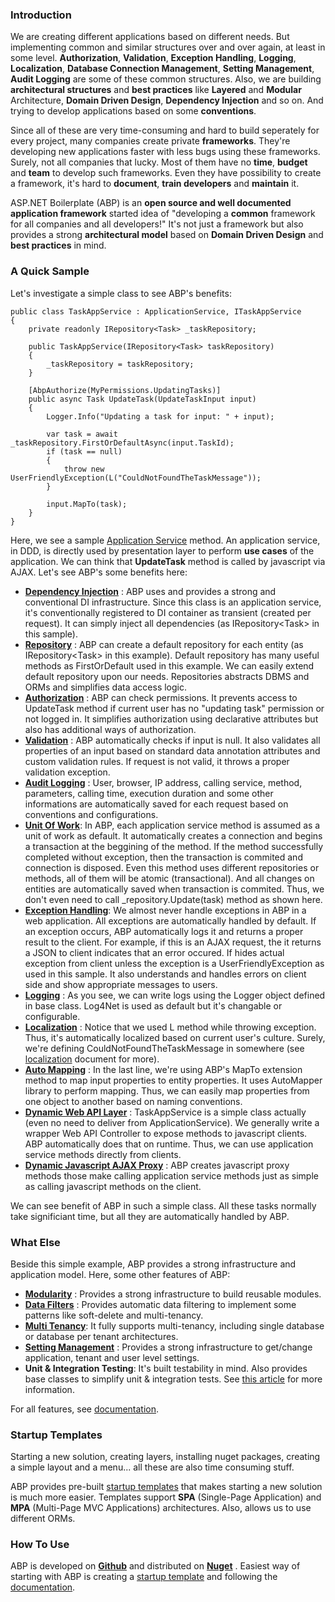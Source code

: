 ### Introduction

We are creating different applications based on different needs. But
implementing common and similar structures over and over again, at least
in some level. **Authorization**, **Validation**, **Exception
Handling**, **Logging**, **Localization**, **Database Connection
Management**, **Setting Management**, **Audit Logging** are some of
these common structures. Also, we are building **architectural
structures** and **best practices** like **Layered** and **Modular**
Architecture, **Domain Driven Design**, **Dependency Injection** and so
on. And trying to develop applications based on some **conventions**.

Since all of these are very time-consuming and hard to build seperately
for every project, many companies create private **frameworks**. They're
developing new applications faster with less bugs using these
frameworks. Surely, not all companies that lucky. Most of them have no
**time**, **budget** and **team** to develop such frameworks. Even they
have possibility to create a framework, it's hard to **document**,
**train developers** and **maintain** it.

ASP.NET Boilerplate (ABP) is an **open source and well documented
application framework** started idea of "developing a **common**
framework for all companies and all developers!" It's not just a
framework but also provides a strong **architectural model** based on
**Domain Driven Design** and **best practices** in mind.

### A Quick Sample

Let's investigate a simple class to see ABP's benefits:

    public class TaskAppService : ApplicationService, ITaskAppService
    {
        private readonly IRepository<Task> _taskRepository;

        public TaskAppService(IRepository<Task> taskRepository)
        {
            _taskRepository = taskRepository;
        }

        [AbpAuthorize(MyPermissions.UpdatingTasks)]
        public async Task UpdateTask(UpdateTaskInput input)
        {
            Logger.Info("Updating a task for input: " + input);

            var task = await _taskRepository.FirstOrDefaultAsync(input.TaskId);
            if (task == null)
            {
                throw new UserFriendlyException(L("CouldNotFoundTheTaskMessage"));
            }

            input.MapTo(task);
        }
    }

Here, we see a sample [Application
Service](/Pages/Documents/Application-Services) method. An application
service, in DDD, is directly used by presentation layer to perform **use
cases** of the application. We can think that **UpdateTask** method is
called by javascript via AJAX. Let's see ABP's some benefits here:

-   **[Dependency Injection](/Pages/Documents/Dependency-Injection)** :
    ABP uses and provides a strong and conventional DI infrastructure.
    Since this class is an application service, it's conventionally
    registered to DI container as transient (created per request). It
    can simply inject all dependencies (as IRepository&lt;Task&gt; in
    this sample).
-   **[Repository](/Pages/Documents/Repositories)** : ABP can create a
    default repository for each entity (as IRepository&lt;Task&gt; in
    this example). Default repository has many useful methods as
    FirstOrDefault used in this example. We can easily extend default
    repository upon our needs. Repositories abstracts DBMS and ORMs and
    simplifies data access logic.
-   **[Authorization](/Pages/Documents/Authorization)** : ABP can check
    permissions. It prevents access to UpdateTask method if current user
    has no "updating task" permission or not logged in. It simplifies
    authorization using declarative attributes but also has additional
    ways of authorization.
-   **[Validation](/Pages/Documents/Validating-Data-Transfer-Objects)**
    : ABP automatically checks if input is null. It also validates all
    properties of an input based on standard data annotation attributes
    and custom validation rules. If request is not valid, it throws a
    proper validation exception.
-   **[Audit Logging](/Pages/Documents/Audit-Logging)** : User, browser,
    IP address, calling service, method, parameters, calling time,
    execution duration and some other informations are automatically
    saved for each request based on conventions and configurations.
-   [**Unit Of Work**](/Pages/Documents/Unit-Of-Work): In ABP, each
    application service method is assumed as a unit of work as default.
    It automatically creates a connection and begins a transaction at
    the beggining of the method. If the method successfully completed
    without exception, then the transaction is commited and connection
    is disposed. Even this method uses different repositories or
    methods, all of them will be atomic (transactional). And all changes
    on entities are automatically saved when transaction is commited.
    Thus, we don't even need to call \_repository.Update(task) method as
    shown here.
-   [**Exception Handling**](/Pages/Documents/Handling-Exceptions): We
    almost never handle exceptions in ABP in a web application. All
    exceptions are automatically handled by default. If an exception
    occurs, ABP automatically logs it and returns a proper result to the
    client. For example, if this is an AJAX request, the it returns a
    JSON to client indicates that an error occured. If hides actual
    exception from client unless the exception is a
    UserFriendlyException as used in this sample. It also understands
    and handles errors on client side and show appropriate messages to
    users.
-   **[Logging](/Pages/Documents/Logging)** : As you see, we can write
    logs using the Logger object defined in base class. Log4Net is used
    as default but it's changable or configurable.
-   **[Localization](/Pages/Documents/Localization)** : Notice that we
    used L method while throwing exception. Thus, it's automatically
    localized based on current user's culture. Surely, we're defining
    CouldNotFoundTheTask<span lang="tr">Message </span>in somewhere (see
    [localization](/Pages/Documents/Localization) document for more).
-   **[Auto Mapping](/Pages/Documents/Data-Transfer-Objects)** : In the
    last line, we're using ABP's MapTo extension method to map input
    properties to entity properties. It uses AutoMapper library to
    perform mapping. Thus, we can easily map properties from one object
    to another based on naming conventions.
-   **[Dynamic Web API Layer](/Pages/Documents/Dynamic-Web-API)** :
    TaskAppService is a simple class actually (even no need to deliver
    from ApplicationService). We generally write a wrapper Web API
    Controller to expose methods to javascript clients. ABP
    automatically does that on runtime. Thus, we can use application
    service methods directly from clients.
-   **[Dynamic Javascript AJAX
    Proxy](/Pages/Documents/Dynamic-Web-API#DocDynamicProxy)** : ABP
    creates javascript proxy methods those make calling application
    service methods just as simple as calling javascript methods on the
    client.

We can see benefit of ABP in such a simple class. All these tasks
normally take significiant time, but all they are automatically handled
by ABP.

### What Else

Beside this simple example, ABP provides a strong infrastructure and
application model. Here, some other features of ABP:

-   **[Modularity](/Pages/Documents/Module-System)** : Provides a strong
    infrastructure to build reusable modules.
-   **[Data Filters](/Pages/Documents/Data-Filters)** : Provides
    automatic data filtering to implement some patterns like soft-delete
    and multi-tenancy.
-   **[Multi Tenancy](Multi-Tenancy.html)**: It fully supports
    multi-tenancy, including single database or database per tenant
    architectures.
-   **[Setting Management](/Pages/Documents/Setting-Management)** :
    Provides a strong infrastructure to get/change application, tenant
    and user level settings.
-   **Unit & Integration Testing**: It's built testability in mind. Also
    provides base classes to simplify unit & integration tests. See
    [this
    article](http://www.codeproject.com/Articles/871786/Unit-testing-in-Csharp-using-xUnit-Entity-Framewor)
    for more information.

For all features, see [documentation](/Pages/Documents).

### Startup Templates

Starting a new solution, creating layers, installing nuget packages,
creating a simple layout and a menu... all these are also time consuming
stuff.

ABP provides pre-built [startup
templates](http://www.aspnetboilerplate.com/Templates) that makes
starting a new solution is much more easier. Templates support **SPA**
(Single-Page Application) and **MPA** (Multi-Page MVC Applications)
architectures. Also, allows us to use different ORMs.

### How To Use

ABP is developed on **[Github](https://github.com/aspnetboilerplate)**
and distributed on **[Nuget](/Pages/Documents/Nuget-Packages)** .
Easiest way of starting with ABP is creating a [startup
template](http://www.aspnetboilerplate.com/Templates) and following the
[documentation](/Pages/Documents).
